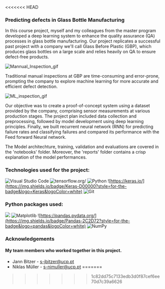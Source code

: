 
<<<<<<< HEAD
### Predicting defects in Glass Bottle Manufacturing

In this course project, myself and my colleagues from the master program developed a deep learning system to enhance the quality assurance (QA) processes in glass bottle manufacturing. Our project replicates a successful past project with a company we'll call Glass Before Plastic (GBP), which produces glass bottles on a large scale and relies heavily on QA to ensure defect-free products. 

![Mannual_Inspection_gif](https://github.com/Joe-Raymond-Justione/Deep_learning/assets/171755523/59132310-dd24-4838-9373-5c1a8407210a)

Traditional manual inspections at GBP are time-consuming and error-prone, prompting the company to explore machine learning for more accurate and efficient defect detection.

![ML_inspection_gif](https://github.com/Joe-Raymond-Justione/Deep_learning/assets/171755523/25de6543-93d8-40d3-b308-dbab8f8fc3b6)

Our objective was to create a proof-of-concept system using a dataset provided by the company, comprising sensor measurements at various production stages. The project plan included data collection and preprocessing, followed by model development using deep learning principles. Finally, we built recurrent neural network (RNN) for predicting failure rates and classifying failures and compared its performance with the Feed forward Neural network.


The Model architechture, training, validation and evaluations are covered in the 'notebooks' folder. Moreover, the 'reports' folder contains a crisp explanation of the model performances.



### Technologies used for the project:
![Visual Studio Code](https://img.shields.io/badge/Visual%20Studio%20Code-0078d7.svg?style=for-the-badge&logo=visual-studio-code&logoColor=white)
![tensorflow.org/](https://img.shields.io/badge/TensorFlow-FF6F00?style=for-the-badge&logo=TensorFlow&logoColor=white)
![Python](https://img.shields.io/badge/python-3670A0?style=for-the-badge&logo=python&logoColor=ffdd54)
![https://keras.io/](https://img.shields.io/badge/Keras-D00000?style=for-the-badge&logo=Keras&logoColor=white)
![Git](https://img.shields.io/badge/git-%23F05033.svg?style=for-the-badge&logo=git&logoColor=white)


### Python packages used:

![](https://img.shields.io/badge/scikit_learn-F7931E?style=for-the-badge&logo=scikit-learn&logoColor=white)
![Matplotlib](https://img.shields.io/badge/Matplotlib-%23ffffff.svg?style=for-the-badge&logo=Matplotlib&logoColor=black)
![https://pandas.pydata.org/](https://img.shields.io/badge/Pandas-2C2D72?style=for-the-badge&logo=pandas&logoColor=white)
![NumPy](https://img.shields.io/badge/numpy-%23013243.svg?style=for-the-badge&logo=numpy&logoColor=white)






### Acknowledgements

 #### My team members who worked together in this project.
 - Jann Bitzer - s-jbitzer@ucp.pt
 - Niklas Müller - s-nimuller@ucp.pt
=======
>>>>>>> 1c82dd75c7133edb3d0f87cef6ee70d7c39a6626

